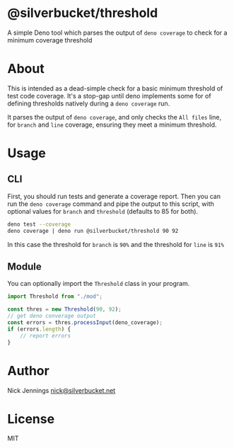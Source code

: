 # @silverbucket/threshold

A simple Deno tool which parses the output of `deno coverage` to check for a minimum coverage threshold

# About

This is intended as a dead-simple check for a basic minimum threshold of test code coverage. It's a stop-gap until deno
implements some for of defining thresholds natively during a `deno coverage` run.

It parses the output of `deno coverage`, and only checks the `All files` line, for `branch` and `line` coverage, 
ensuring they meet a minimum threshold.

# Usage

## CLI

First, you should run tests and generate a coverage report. Then you can run the `deno coverage` command and pipe the
output to this script, with optional values for `branch` and `threshold` (defaults to 85 for both).

```bash
deno test --coverage
deno coverage | deno run @silverbucket/threshold 90 92
```

In this case the threshold for `branch` is `90%` and the threshold for `line` is `91%`

## Module

You can optionally import the `Threshold` class in your program.

```ts
import Threshold from "./mod";

const thres = new Threshold(90, 92);
// get deno converage output
const errors = thres.processInput(deno_coverage);
if (errors.length) {
    // report errors
}
```

# Author

Nick Jennings <nick@silverbucket.net>

# License

MIT
